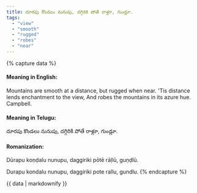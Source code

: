 ```yaml
---
title: దూరపు కొండలు నునుపు, దగ్గిరికి పోతే రాళ్లూ, గుండ్లూ.
tags:
  - "view"
  - "smooth"
  - "rugged"
  - "robes"
  - "near"
---
```


{% capture data %}
#### Meaning in English:
Mountains are smooth at a distance, but rugged when near.
 'Tis distance lends enchantment to the view,
 And robes the mountains in its azure hue. Campbell.

#### Meaning in Telugu:
దూరపు కొండలు నునుపు, దగ్గిరికి పోతే రాళ్లూ, గుండ్లూ.

#### Romanization:
Dūrapu koṇḍalu nunupu, daggiriki pōtē rāḷlū, guṇḍlū.

Durapu kondalu nunupu, daggiriki pote rallu, gundlu.
{% endcapture %}

{{ data | markdownify }}

